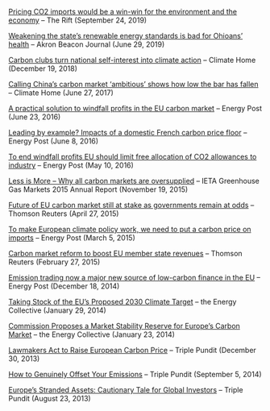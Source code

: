 



[Pricing CO2 imports would be a win-win for the environment and the economy](https://therift.eu/index.php/2019/09/24/should-the-eu-tax-imported-products-accordingly-to-their-co2-footprint/) – The Rift (September 24, 2019)

[Weakening the state’s renewable energy standards is bad for Ohioans’ health](https://www.ohio.com/opinion/20190629/emil-dimanchev-weakening-states-renewable-energy-standards-is-bad-for-ohioans-health) – Akron Beacon Journal (June 29, 2019)

[Carbon clubs turn national self-interest into climate action](http://www.climatechangenews.com/2018/12/19/carbon-clubs-turn-self-interest-climate-action/) – Climate Home (December 19, 2018)

[Calling China’s carbon market ‘ambitious’ shows how low the bar has fallen](http://www.climatechangenews.com/2017/06/27/calling-chinas-carbon-market-ambitious-shows-low-bar-fallen/) – Climate Home (June 27, 2017)

[A practical solution to windfall profits in the EU carbon market](http://www.energypost.eu/practical-solution-windfall-profits-eu-carbon-market/) – Energy Post (June 23, 2016)

[Leading by example? Impacts of a domestic French carbon price floor](http://www.energypost.eu/leading-example-impacts-domestic-french-carbon-price-floor/) – Energy Post (June 8, 2016)

[To end windfall profits EU should limit free allocation of CO2 allowances to industry](http://www.energypost.eu/end-windfall-profits-eu-limit-free-allocation-co2-allowances-industry/) – Energy Post (May 10, 2016)

[Less is More – Why all carbon markets are oversupplied](https://ieta.wildapricot.org/resources/Resources/GHG_Report/2015/Articles/Less_is_More_EDimantchev_MFerdinand.pdf) – IETA Greenhouse Gas Markets 2015 Annual Report (November 19, 2015)

[Future of EU carbon market still at stake as governments remain at odds](https://emildimantchev.files.wordpress.com/2017/05/press-release-msr-trialogue-quantified-point-carbon-2015-msr-insight-27-april-2015.pdf) – Thomson Reuters (April 27, 2015)

[To make European climate policy work, we need to put a carbon price on imports](http://www.energypost.eu/make-european-climate-policy-work-need-put-carbon-price-imports/) – Energy Post (March 5, 2015)

[Carbon market reform to boost EU member state revenues](https://emildimantchev.files.wordpress.com/2017/05/carboninsight270215.pdf) – Thomson Reuters (February 27, 2015)

[Emission trading now a major new source of low-carbon finance in the EU](http://www.energypost.eu/emission-trading-now-major-new-source-low-carbon-finance-eu-will-stay-way/) – Energy Post (December 18, 2014)

[Taking Stock of the EU’s Proposed 2030 Climate Target](http://theenergycollective.com/edimantchev/333121/taking-stock-eu-s-proposed-2030-climate-target) – the Energy Collective (January 29, 2014)

[Commission Proposes a Market Stability Reserve for Europe’s Carbon Market](http://theenergycollective.com/edimantchev/330621/commission-proposes-market-stability-reserve-europe-s-carbon-market) – the Energy Collective (January 23, 2014)

[Lawmakers Act to Raise European Carbon Price](http://www.triplepundit.com/2013/12/lawmakers-act-raise-european-carbon-price/) – Triple Pundit (December 30, 2013)

[How to Genuinely Offset Your Emissions](http://www.triplepundit.com/2014/09/genuinely-offset-emissions/) – Triple Pundit (September 5, 2014)

[Europe’s Stranded Assets: Cautionary Tale for Global Investors](http://www.triplepundit.com/2013/08/europes-stranded-assets-cautionary-tale-global-investors/) – Triple Pundit (August 23, 2013)
